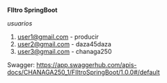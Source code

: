 **FIltro SpringBoot**

*usuarios*
1. user1@gmail.com - producir
2. user2@gmail.com - daza45daza
3. user3@gmail.com - chanaga250

   
Swagger: https://app.swaggerhub.com/apis-docs/CHANAGA250_1/FIltroSpringBoot/1.0.0#/default

